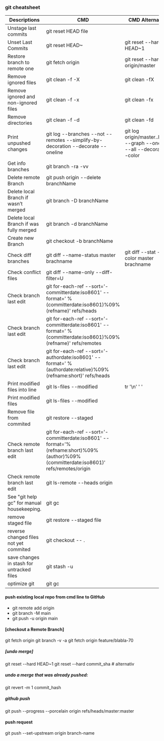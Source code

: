 
### git cheatsheet

Descriptions|		CMD		|		CMD Alternative
--------|---------|-----------------
Unstage last commits                    | git reset HEAD file|	
Unset Last Commits	                    | git reset HEAD~ |	 git reset --hard HEAD~1
Restore branch to remote one            | git fetch origin	| git reset --hard origin/master
Remove ignored files                    | git clean -f -X | git clean -fX	
Remove ignored and non-ignored files	| git clean -f -x | git clean -fx	
Remove directories	                    | git clean -f -d | git clean -fd	
Print unpushed changes                  | git log --branches --not --remotes --simplify-by-decoration --decorate --oneline |	git log origin/master..HEAD --graph --oneline --all --decorate --color
Get info branches                       |  git branch -ra -vv	 |
Delete remote Branch                    | git push origin --delete branchName	 |
Delete local Branch if wasn’t merged    | git branch -D branchName	 |
Delete local Branch if was fully merged	| git branch -d branchName	 |
Create new Branch                       | git checkout -b branchName
Check diff branches	                    | git diff --name-status master brachname |	git diff --stat --color master brachname
Check conflict files                    | git diff --name-only --diff-filter=U	
Check branch last edit                  | git for-each-ref --sort='-committerdate:iso8601' --format=' %(committerdate:iso8601)%09%(refname)' refs/heads
Check branch last edit                  | git for-each-ref --sort='-committerdate:iso8601' --format=' %(committerdate:iso8601)%09%(refname)' refs/remotes
Check branch last edit                  | git for-each-ref --sort='-authordate:iso8601' --format=' %(authordate:relative)%09%(refname:short)' refs/heads
Print modified files into line  | git ls-files --modified |  tr '\n' ' '
Print modified files            | git ls-files --modified
Remove file from commited       | git restore --staged <file>
Check remote branch last edit   | git for-each-ref --sort='-committerdate:iso8601' --format='%(refname:short)%09%(author)%09%(committerdate:iso8601)' refs/remotes/origin
Check remote branch last edit   | git ls-remote --heads origin
See "git help gc" for manual housekeeping.  | git gc
remove staged file |git restore --staged file
reverse changed files not yet commited | git checkout -- .
save changes in stash for untracked files | git stash -u
optimize git |  git gc

#### push existing local repo from cmd line to GitHub 

* git remote add origin <GitHub url>
* git branch -M main
* git push -u origin main

#### [checkout a Remote Branch]

git fetch origin
git branch -v -a
git fetch origin feature/blabla-70

##### [undo merge]
git reset --hard HEAD~1
git reset --hard commit_sha # alternativ

##### undo a merge that was already pushed:
git revert -m 1 commit_hash

##### github push
git push --progress --porcelain origin refs/heads/master:master

#### push request
git push --set-upstream origin branch-name